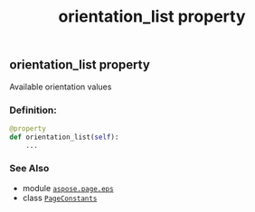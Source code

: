 ﻿---
title: orientation_list property
second_title: Aspose.Page for Python via .NET API References
description: 
type: docs
weight: 280
url: /python-net/aspose.page.eps/pageconstants/orientation_list/
is_root: false
---

## orientation_list property


Available orientation values
### Definition:
```python
@property
def orientation_list(self):
    ...
```

### See Also
* module [`aspose.page.eps`](../../)
* class [`PageConstants`](/page/python-net/aspose.page.eps/pageconstants)
